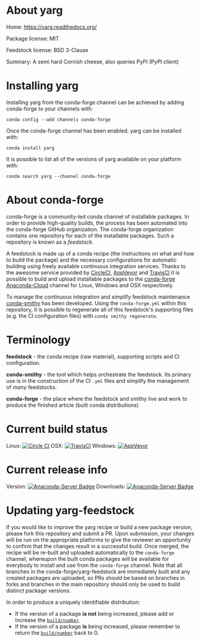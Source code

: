 About yarg
==========

Home: https://yarg.readthedocs.org/

Package license: MIT

Feedstock license: BSD 3-Clause

Summary: A semi hard Cornish cheese, also queries PyPI (PyPI client)



Installing yarg
===============

Installing yarg from the conda-forge channel can be achieved by adding conda-forge to your channels with:

```
conda config --add channels conda-forge
```

Once the conda-forge channel has been enabled, yarg can be installed with:

```
conda install yarg
```

It is possible to list all of the versions of yarg available on your platform with:

```
conda search yarg --channel conda-forge
```


About conda-forge
=================

conda-forge is a community-led conda channel of installable packages.
In order to provide high-quality builds, the process has been automated into the
conda-forge GitHub organization. The conda-forge organization contains one repository
for each of the installable packages. Such a repository is known as a *feedstock*.

A feedstock is made up of a conda recipe (the instructions on what and how to build
the package) and the necessary configurations for automatic building using freely
available continuous integration services. Thanks to the awesome service provided by
[CircleCI](https://circleci.com/), [AppVeyor](http://www.appveyor.com/)
and [TravisCI](https://travis-ci.org/) it is possible to build and upload installable
packages to the [conda-forge](https://anaconda.org/conda-forge)
[Anaconda-Cloud](http://docs.anaconda.org/) channel for Linux, Windows and OSX respectively.

To manage the continuous integration and simplify feedstock maintenance
[conda-smithy](http://github.com/conda-forge/conda-smithy) has been developed.
Using the ``conda-forge.yml`` within this repository, it is possible to regenerate all of
this feedstock's supporting files (e.g. the CI configuration files) with ``conda smithy regenerate``.


Terminology
===========

**feedstock** - the conda recipe (raw material), supporting scripts and CI configuration.

**conda-smithy** - the tool which helps orchestrate the feedstock.
                   Its primary use is in the construction of the CI ``.yml`` files
                   and simplify the management of *many* feedstocks.

**conda-forge** - the place where the feedstock and smithy live and work to
                  produce the finished article (built conda distributions)

Current build status
====================

Linux: [![Circle CI](https://circleci.com/gh/conda-forge/yarg-feedstock.svg?style=shield)](https://circleci.com/gh/conda-forge/yarg-feedstock)
OSX: [![TravisCI](https://travis-ci.org/conda-forge/yarg-feedstock.svg?branch=master)](https://travis-ci.org/conda-forge/yarg-feedstock)
Windows: [![AppVeyor](https://ci.appveyor.com/api/projects/status/github/conda-forge/yarg-feedstock?svg=True)](https://ci.appveyor.com/project/conda-forge/yarg-feedstock/branch/master)

Current release info
====================
Version: [![Anaconda-Server Badge](https://anaconda.org/conda-forge/yarg/badges/version.svg)](https://anaconda.org/conda-forge/yarg)
Downloads: [![Anaconda-Server Badge](https://anaconda.org/conda-forge/yarg/badges/downloads.svg)](https://anaconda.org/conda-forge/yarg)


Updating yarg-feedstock
=======================

If you would like to improve the yarg recipe or build a new
package version, please fork this repository and submit a PR. Upon submission,
your changes will be run on the appropriate platforms to give the reviewer an
opportunity to confirm that the changes result in a successful build. Once
merged, the recipe will be re-built and uploaded automatically to the
`conda-forge` channel, whereupon the built conda packages will be available for
everybody to install and use from the `conda-forge` channel.
Note that all branches in the conda-forge/yarg-feedstock are
immediately built and any created packages are uploaded, so PRs should be based
on branches in forks and branches in the main repository should only be used to
build distinct package versions.

In order to produce a uniquely identifiable distribution:
 * If the version of a package **is not** being increased, please add or increase
   the [``build/number``](http://conda.pydata.org/docs/building/meta-yaml.html#build-number-and-string).
 * If the version of a package **is** being increased, please remember to return
   the [``build/number``](http://conda.pydata.org/docs/building/meta-yaml.html#build-number-and-string)
   back to 0.
